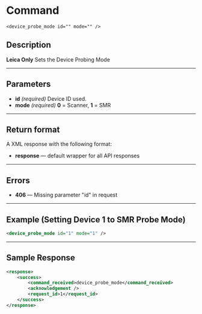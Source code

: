 # Command

    <device_probe_mode id="" mode="" />

## Description

**Leica Only**
Sets the Device Probing Mode

***

## Parameters
- **id** _(required)_ Device ID used.
- **mode**  _(required)_  **0** = Scanner, **1** = SMR

***

## Return format
A XML response with the following format:

- **response** — default wrapper for all API responses
	
***

## Errors
- **406** — Missing parameter "id" in request
 
***

## Example (Setting Device 1 to SMR Probe Mode)
```xml
<device_probe_mode id="1" mode="1" />

```
***

## Sample Response
```xml
<response>
    <success>
        <command_received>device_probe_mode</command_received>
        <acknowledgement />
        <request_id>1</request_id>
    </success>
</response>
```
